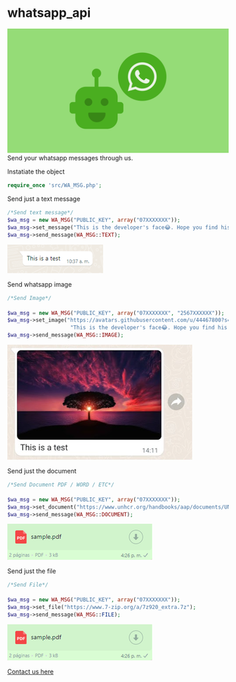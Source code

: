 # whatsapp_api
![Whatsapp SMS API](https://github.com/kwa-ug/whatsapp_api/blob/main/img/whatsapp.png?raw=true)
Send your whatsapp messages through us. 

Instatiate the object
```php
require_once 'src/WA_MSG.php';
```

Send just a text message
```php
/*Send text message*/
$wa_msg = new WA_MSG("PUBLIC_KEY", array("07XXXXXXX"));
$wa_msg->set_message("This is the developer's face😂. Hope you find his file 📁");
$wa_msg->send_message(WA_MSG::TEXT);
```
![Whatsapp Text Message Sample](https://github.com/kwa-ug/whatsapp_api/blob/main/img/text.png?raw=true)

Send whatsapp image
```php
/*Send Image*/

$wa_msg = new WA_MSG("PUBLIC_KEY", array("07XXXXXXX", "2567XXXXXX"));
$wa_msg->set_image("https://avatars.githubusercontent.com/u/44467800?s=48&v=4",
					"This is the developer's face😂. Hope you find his file 📁");
$wa_msg->send_message(WA_MSG::IMAGE);
```
![Whatsapp Image Message Sample](https://github.com/kwa-ug/whatsapp_api/blob/main/img/image.png?raw=true)

Send just the document
```php
/*Send Document PDF / WORD / ETC*/

$wa_msg = new WA_MSG("PUBLIC_KEY", array("07XXXXXXX"));
$wa_msg->set_document("https://www.unhcr.org/handbooks/aap/documents/UNHCR_AAPTool_CT_Engaging%20with%20Communities%20via%20Whatsapp.pdf");
$wa_msg->send_message(WA_MSG::DOCUMENT);
```
![Whatsapp Document Message Sample](https://github.com/kwa-ug/whatsapp_api/blob/main/img/pdf.png?raw=true)

Send just the file
```php
/*Send File*/

$wa_msg = new WA_MSG("PUBLIC_KEY", array("07XXXXXXX"));
$wa_msg->set_file("https://www.7-zip.org/a/7z920_extra.7z");
$wa_msg->send_message(WA_MSG::FILE);
```
![Whatsapp File Message Sample](https://github.com/kwa-ug/whatsapp_api/blob/main/img/pdf.png?raw=true)

<a href="https://kwaug.com">Contact us here</a>
